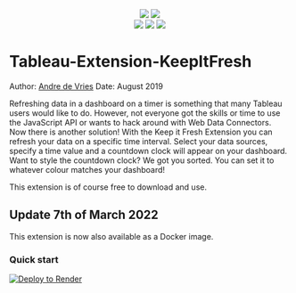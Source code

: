 <div align="center">
<img src="https://img.shields.io/github/license/TheInformationLab/Tableau-Extension-KeepItFresh" />
<img src="https://img.shields.io/github/languages/top/TheInformationLab/Tableau-Extension-KeepItFresh" />
</div>
<div align="center">
<img src="https://img.shields.io/github/package-json/dependency-version/TheInformationLab/Tableau-Extension-KeepItFresh/react?filename=package.json" />
<img src="https://img.shields.io/github/package-json/dependency-version/TheInformationLab/Tableau-Extension-KeepItFresh/@tableau/tableau-ui?filename=package.json" />
<img src="https://img.shields.io/github/package-json/dependency-version/TheInformationLab/Tableau-Extension-KeepItFresh/react-router-dom?filename=package.json" />

</div>

# Tableau-Extension-KeepItFresh

Author: [Andre de Vries](https://github.com/andre347)
Date: August 2019

Refreshing data in a dashboard on a timer is something that many Tableau users would like to do. However, not everyone got the skills or time to use the JavaScript API or wants to hack around with Web Data Connectors. Now there is another solution! With the Keep it Fresh Extension you can refresh your data on a specific time interval. Select your data sources, specify a time value and a countdown clock will appear on your dashboard. Want to style the countdown clock? We got you sorted. You can set it to whatever colour matches your dashboard!

This extension is of course free to download and use.

## Update 7th of March 2022

This extension is now also available as a Docker image.

### Quick start

[![Deploy to Render](http://render.com/images/deploy-to-render-button.svg)](https://dashboard.render.com/iac/new?repoOwner=TheInformationLab&repoName=Tableau-Extension-KeepItFresh&branch=master&provider=GITHUB)
